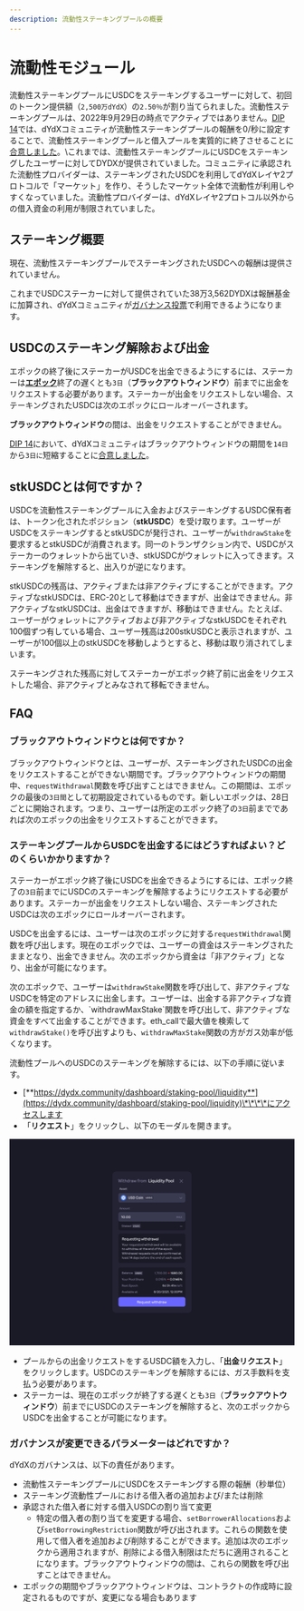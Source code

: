 ```yaml
---
description: 流動性ステーキングプールの概要
---
```


# 流動性モジュール

流動性ステーキングプールにUSDCをステーキングするユーザーに対して、初回のトークン提供額（`2,500万dYdX`）の`2.50％`が割り当てられました。流動性ステーキングプールは、2022年9月29日の時点でアクティブではありません。[DIP 14](https://github.com/dydxfoundation/dip/blob/master/content/dips/DIP-14.md)では、dYdXコミュニティが流動性ステーキングプールの報酬を0/秒に設定することで、流動性ステーキングプールと借入プールを実質的に終了させることに[合意しました](https://dydx.community/dashboard/proposal/7)。\\これまでは、流動性ステーキングプールにUSDCをステーキングしたユーザーに対してDYDXが提供されていました。コミュニティに承認された流動性プロバイダーは、ステーキングされたUSDCを利用してdYdXレイヤ2プロトコルで「マーケット」を作り、そうしたマーケット全体で流動性が利用しやすくなっていました。流動性プロバイダーは、dYdXレイヤ2プロトコル以外からの借入資金の利用が制限されていました。

## **ステーキング**概要

現在、流動性ステーキングプールでステーキングされたUSDCへの報酬は提供されていません。

これまでUSDCステーカーに対して提供されていた38万3,562DYDXは報酬基金に加算され、dYdXコミュニティが[ガバナンス投票](https://docs.dydx.community/dydx-governance/voting-and-governance/governance-parameters)で利用できるようになります。

## USDCのステーキング解除および出金

エポックの終了後にステーカーがUSDCを出金できるようにするには、ステーカーは[**エポック**](../start-here/epochs.md)終了の遅くとも`3日`（**ブラックアウトウィンドウ**）前までに出金をリクエストする必要があります。ステーカーが出金をリクエストしない場合、ステーキングされたUSDCは次のエポックにロールオーバーされます。

**ブラックアウトウィンドウ**の間は、出金をリクエストすることができません。

[DIP 14](https://github.com/dydxfoundation/dip/blob/master/content/dips/DIP-14.md)において、dYdXコミュニティはブラックアウトウィンドウの期間を`14日`から`3日に`短縮することに[合意しました](https://dydx.community/dashboard/proposal/7)。

## stkUSDCとは何ですか？

USDCを流動性ステーキングプールに入金およびステーキングするUSDC保有者は、トークン化されたポジション（**stkUSDC**）を受け取ります。ユーザーがUSDCをステーキングするとstkUSDCが発行され、ユーザーが`withdrawStake`を要求するとstkUSDCが消費されます。同一のトランザクション内で、USDCがステーカーのウォレットから出ていき、stkUSDCがウォレットに入ってきます。ステーキングを解除すると、出入りが逆になります。

stkUSDCの残高は、アクティブまたは非アクティブにすることができます。アクティブなstkUSDCは、ERC-20として移動はできますが、出金はできません。非アクティブなstkUSDCは、出金はできますが、移動はできません。たとえば、ユーザーがウォレットにアクティブおよび非アクティブなstkUSDCをそれぞれ100個ずつ有している場合、ユーザー残高は200stkUSDCと表示されますが、ユーザーが100個以上のstkUSDCを移動しようとすると、移動は取り消されてしまいます。

ステーキングされた残高に対してステーカーがエポック終了前に出金をリクエストした場合、非アクティブとみなされて移転できません。

## FAQ

### ブラックアウトウィンドウとは何ですか？

ブラックアウトウィンドウとは、ユーザーが、ステーキングされたUSDCの出金をリクエストすることができない期間です。ブラックアウトウィンドウの期間中、`requestWithdrawal`関数を呼び出すことはできません。この期間は、エポックの最後の`3日間`として初期設定されているものです。新しいエポックは、28日ごとに開始されます。つまり、ユーザーは所定のエポック終了の`3日`前までであれば次のエポックの出金をリクエストすることができます。

### ステーキングプールからUSDCを出金するにはどうすればよい？どのくらいかかりますか？

ステーカーがエポック終了後にUSDCを出金できるようにするには、エポック終了の`3日`前までにUSDCのステーキングを解除するようにリクエストする必要があります。ステーカーが出金をリクエストしない場合、ステーキングされたUSDCは次のエポックにロールオーバーされます。

USDCを出金するには、ユーザーは次のエポックに対する`requestWithdrawal`関数を呼び出します。現在のエポックでは、ユーザーの資金はステーキングされたままとなり、出金できません。次のエポックから資金は「非アクティブ」となり、出金が可能になります。

次のエポックで、ユーザーは`withdrawStake`関数を呼び出して、非アクティブなUSDCを特定のアドレスに出金します。ユーザーは、出金する非アクティブな資金の額を指定するか、\`withdrawMaxStake\`関数を呼び出して、非アクティブな資金をすべて出金することができます。eth\_callで最大値を検索して`withdrawStake()`を呼び出すよりも、`withdrawMaxStake`関数の方がガス効率が低くなります。

流動性プールへのUSDCのステーキングを解除するには、以下の手順に従います。

* [**https://dydx.community/dashboard/staking-pool/liquidity**](https://dydx.community/dashboard/staking-pool/liquidity)\*\*\*\*にアクセスします
* 「**リクエスト**」をクリックし、以下のモーダルを開きます。

![出金リクエスト](../.gitbook/assets/1-withdraw-from-liquidity-pool.png)

* プールからの出金リクエストをするUSDC額を入力し、「**出金リクエスト**」をクリックします。USDCのステーキングを解除するには、ガス手数料を支払う必要があります。
* ステーカーは、現在のエポックが終了する遅くとも`3日`（**ブラックアウトウィンドウ**）前までにUSDCのステーキングを解除すると、次のエポックからUSDCを出金することが可能になります。

### ガバナンスが変更できるパラメーターはどれですか？

dYdXのガバナンスは、以下の責任があります。

* 流動性ステーキングプールにUSDCをステーキングする際の報酬（秒単位）
* ステーキング流動性プールにおける借入者の追加および/または削除
* 承認された借入者に対する借入USDCの割り当て変更
  * 特定の借入者の割り当てを変更する場合、`setBorrowerAllocations`および`setBorrowingRestriction`関数が呼び出されます。これらの関数を使用して借入者を追加および削除することができます。追加は次のエポックから適用されますが、削除による借入制限はただちに適用されることになります。ブラックアウトウィンドウの間は、これらの関数を呼び出すことはできません。
* エポックの期間やブラックアウトウィンドウは、コントラクトの作成時に設定されるものですが、変更になる場合もあります
